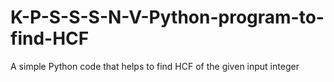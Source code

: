 # K-P-S-S-S-N-V-Python-program-to-find-HCF
A simple Python code that helps to find HCF of the given input integer
